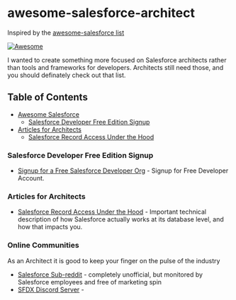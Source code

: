 # awesome-salesforce-architect
Inspired by the [awesome-salesforce list](https://github.com/mailtoharshit/awesome-salesforce)

[![Awesome](https://awesome.re/badge.svg)](https://awesome.re)

I wanted to create something more focused on Salesforce architects rather than tools and frameworks for developers. Architects still need those, and you should definately check out that list.

## Table of Contents
* [Awesome Salesforce](#awesome-salesforce--)
  * [Salesforce Developer Free Edition Signup](#salesforce-developer-free-edition-signup)
* [Articles for Architects](#articles-for-architects)
  * [Salesforce Record Access Under the Hood](#salesforce-record-access-under-the-hood)

### Salesforce Developer Free Edition Signup
* [Signup for a Free Salesforce Developer Org](https://developer.salesforce.com/signup) - Signup for Free Developer Account.

### Articles for Architects
* [Salesforce Record Access Under the Hood](https://developer.salesforce.com/docs/atlas.en-us.salesforce_record_access_under_the_hood.meta/salesforce_record_access_under_the_hood/uth_preface.htm) - Important technical description of how Salesforce actually works at its database level, and how that impacts you.

### Online Communities
As an Architect it is good to keep your finger on the pulse of the industry

* [Salesforce Sub-reddit](https://www.reddit.com/r/salesforce/) - completely unofficial, but monitored by Salesforce employees and free of marketing spin
* [SFDX Discord Server](https://sfxd.github.io/) - 
